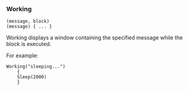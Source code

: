 ### Working

``` suneido
(message, block)
(message) { ... }
```

Working displays a window containing the specified message
while the block is executed.

For example:

``` suneido
Working("sleeping...")
	{
	Sleep(2000)
	}
```